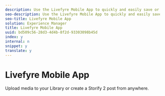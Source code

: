 ```yaml
---
description: Use the Livefyre Mobile App to quickly and easily save or publish media to Livefyre directly from your mobile device.
seo-description: Use the Livefyre Mobile App to quickly and easily save or publish media to Livefyre directly from your mobile device.
seo-title: Livefyre Mobile App
solution: Experience Manager
title: Livefyre Mobile App
uuid: bd509c56-28d3-4d4b-8f2d-93303098b45d
index: y
internal: n
snippet: y
translate: y
---
```


# Livefyre Mobile App

Upload media to your Library or create a Storify 2 post from anywhere.
